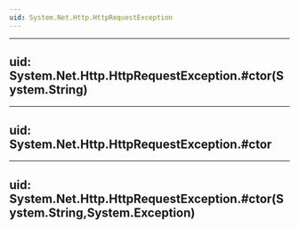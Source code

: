 ```yaml
---
uid: System.Net.Http.HttpRequestException
---
```


---
uid: System.Net.Http.HttpRequestException.#ctor(System.String)
---

---
uid: System.Net.Http.HttpRequestException.#ctor
---

---
uid: System.Net.Http.HttpRequestException.#ctor(System.String,System.Exception)
---
